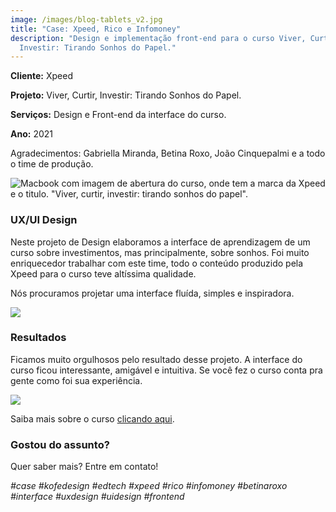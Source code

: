 ```yaml
---
image: /images/blog-tablets_v2.jpg
title: "Case: Xpeed, Rico e Infomoney"
description: "Design e implementação front-end para o curso Viver, Curtir,
  Investir: Tirando Sonhos do Papel."
---
```

**Cliente:** Xpeed

**Projeto:** Viver, Curtir, Investir: Tirando Sonhos do Papel.

**Serviços:** Design e Front-end da interface do curso.

**Ano:** 2021

Agradecimentos: Gabriella Miranda, Betina Roxo, João Cinquepalmi e a todo o time de produção. 

![Macbook com imagem de abertura do curso, onde tem a marca da Xpeed e o titulo. "Viver, curtir, investir: tirando sonhos do papel".](/images/curso-xpeed-mockup05.jpg "Viver, curtir, investir: tirando sonhos do papel")

### UX/UI Design

Neste projeto de Design elaboramos a interface de aprendizagem de um curso sobre investimentos, mas principalmente, sobre sonhos. Foi muito enriquecedor trabalhar com este time, todo o conteúdo produzido pela Xpeed para o curso teve altíssima qualidade. 

Nós procuramos projetar uma interface fluída, simples e inspiradora. 

![](/images/curso-xpeed-mockup02.jpg)

### **Resultados**

Ficamos muito orgulhosos pelo resultado desse projeto. A interface do curso ficou interessante, amigável e intuitiva. Se você fez o curso conta pra gente como foi sua experiência. 

![](/images/curso-xpeed-mockup04.jpg)

Saiba mais sobre o curso [clicando aqui](https://xpeedschool.com.br/curso/viver-curtir-investir-tirando-sonhos-do-papel/).

### **Gostou do assunto?**

Quer saber mais? Entre em contato!

*\#case #kofedesign #edtech #xpeed #rico #infomoney #betinaroxo #interface #uxdesign #uidesign #frontend*